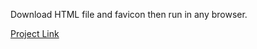 Download HTML file and favicon then run in any browser.

<a href="https://roadmap.sh/projects/single-page-cv" target="_blank">Project Link</a>
